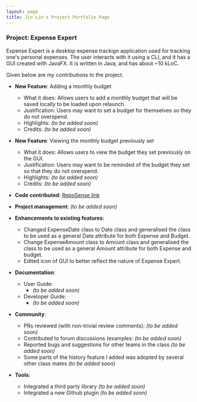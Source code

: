 ```yaml
---
layout: page
title: Jin Lin's Project Portfolio Page
---
```


### Project: Expense Expert

Expense Expert is a desktop expense trackign application used for tracking one's personal expenses. The user interacts with it using a CLI, and it has a GUI created with JavaFX. It is written in Java, and has about ~10 kLoC.

Given below are my contributions to the project.

- **New Feature**: Adding a monthly budget

  - What it does: Allows users to add a monthly budget that will be saved locally to be loaded upon relaunch.
  - Justification: Users may want to set a budget for themselves so they do not overspend.
  - Highlights: _(to be added soon)_
  - Credits: _(to be added soon)_

- **New Feature**: Viewing the monthly budget previously set

  - What it does: Allows users to view the budget they set previously on the GUI.
  - Justification: Users may want to be reminded of the budget they set so that they do not overspend.
  - Highlights: _(to be added soon)_
  - Credits: _(to be added soon)_

- **Code contributed**: [RepoSense link](https://nus-cs2103-ay2122s2.github.io/tp-dashboard/?search=jltham&breakdown=true)

- **Project management**: _(to be added soon)_

- **Enhancements to existing features**:

  - Changed ExpenseDate class to Date class and generalised the class to be used as a general Date attribute for both Expense and Budget.
  - Change ExpenseAmount class to Amount class and generalised the class to be used as a general Amount attribute for both Expense and budget.
  - Edited icon of GUI to better reflect the nature of Expense Expert.

- **Documentation**:

  - User Guide:
    - _(to be added soon)_
  - Developer Guide:
    - _(to be added soon)_

- **Community**:

  - PRs reviewed (with non-trivial review comments): _(to be added soon)_
  - Contributed to forum discussions (examples: _(to be added soon)_
  - Reported bugs and suggestions for other teams in the class _(to be added soon)_
  - Some parts of the history feature I added was adopted by several other class mates _(to be added soon)_

- **Tools**:

  - Integrated a third party library _(to be added soon)_
  - Integrated a new Github plugin _(to be added soon)_
